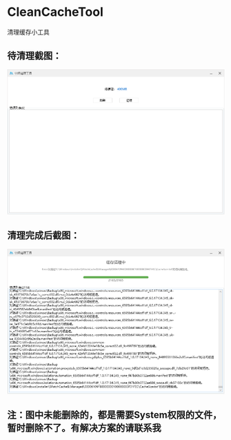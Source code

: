 # CleanCacheTool
清理缓存小工具

## 待清理截图：
![image](/Readme/ToCleanCache.png)

## 清理完成后截图：
![image](/Readme/CleaningCache.png)

## 注：图中未能删除的，都是需要System权限的文件，暂时删除不了。有解决方案的请联系我
